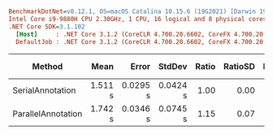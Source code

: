 ``` ini

BenchmarkDotNet=v0.12.1, OS=macOS Catalina 10.15.6 (19G2021) [Darwin 19.6.0]
Intel Core i9-9880H CPU 2.30GHz, 1 CPU, 16 logical and 8 physical cores
.NET Core SDK=3.1.102
  [Host]     : .NET Core 3.1.2 (CoreCLR 4.700.20.6602, CoreFX 4.700.20.6702), X64 RyuJIT
  DefaultJob : .NET Core 3.1.2 (CoreCLR 4.700.20.6602, CoreFX 4.700.20.6702), X64 RyuJIT


```
|             Method |    Mean |    Error |   StdDev | Ratio | RatioSD | Rank |      Gen 0 |      Gen 1 | Gen 2 | Allocated |
|------------------- |--------:|---------:|---------:|------:|--------:|-----:|-----------:|-----------:|------:|----------:|
|   SerialAnnotation | 1.511 s | 0.0295 s | 0.0424 s |  1.00 |    0.00 |    1 | 55000.0000 | 21000.0000 |     - | 439.32 MB |
| ParallelAnnotation | 1.742 s | 0.0346 s | 0.0745 s |  1.15 |    0.07 |    2 | 59000.0000 | 15000.0000 |     - | 439.91 MB |

